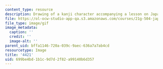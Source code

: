 ```yaml
---
content_type: resource
description: Drawing of a kanji character accompanying a lesson on Japanese.
file: https://ol-ocw-studio-app-qa.s3.amazonaws.com/courses/21g-504-japanese-iv-spring-2009/699be4bd1b1c9d7d2f82a99140b6d357_4421.gif
file_type: image/gif
image_metadata:
  caption: ''
  credit: ''
  image-alt: ''
parent_uid: bffa1146-720a-039c-9aec-636a7a7ab4cd
resourcetype: Image
title: '4421'
uid: 699be4bd-1b1c-9d7d-2f82-a99140b6d357
---
```

